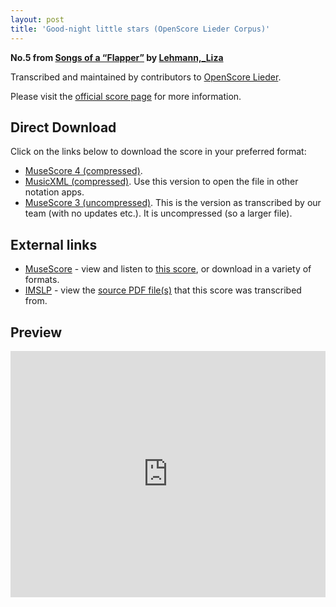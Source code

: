 ```yaml
---
layout: post
title: 'Good-night little stars (OpenScore Lieder Corpus)'
---
```


__No.5 from [Songs of a “Flapper”](https://fourscoreandmore.org/openscore/lieder/Lehmann,_Liza/Songs_of_a_%E2%80%9CFlapper%E2%80%9D/) by [Lehmann,_Liza](https://fourscoreandmore.org/openscore/lieder/Lehmann,_Liza)__

Transcribed and maintained by contributors to [OpenScore Lieder].

Please visit the [official score page] for more information.

[official score page]: https://musescore.com/openscore-lieder-corpus/scores/6753355
[OpenScore Lieder]: https://musescore.com/openscore-lieder-corpus

## Direct Download

Click on the links below to download the score in your preferred format:
- [MuseScore 4 (compressed)](https://fourscoreandmore.org/openscore/lieder/Lehmann,_Liza/Songs_of_a_%E2%80%9CFlapper%E2%80%9D/5_Good-night_little_stars.mscz).
- [MusicXML (compressed)](https://fourscoreandmore.org/openscore/lieder/Lehmann,_Liza/Songs_of_a_%E2%80%9CFlapper%E2%80%9D/5_Good-night_little_stars.mxl). Use this version to open the file in other notation apps.
- [MuseScore 3 (uncompressed)](https://raw.githubusercontent.com/OpenScore/Lieder/refs/heads/main/scores/Lehmann,_Liza/Songs_of_a_%E2%80%9CFlapper%E2%80%9D/5_Good-night_little_stars/lc6753355.mscx). This is the version as transcribed by our team (with no updates etc.). It is uncompressed (so a larger file).

## External links

- [MuseScore] - view and listen to [this score][MuseScore], or download in a variety of formats.
- [IMSLP] - view the [source PDF file(s)][IMSLP] that this score was transcribed from.

[MuseScore]: https://musescore.com/score/6753355
[IMSLP]: https://imslp.org/wiki/Special:ReverseLookup/627144

## Preview

<iframe width="100%" height="394" src="https://musescore.com/openscore-lieder-corpus/scores/6753355/embed" frameborder="0" allowfullscreen allow="autoplay; fullscreen"></iframe>
